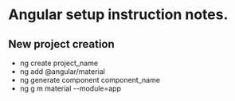 # Angular setup instruction notes.

## New project creation

- ng create project_name
- ng add @angular/material
- ng generate component component_name
- ng g m material --module=app
